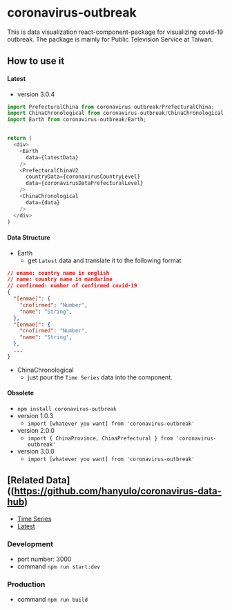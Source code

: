 # coronavirus-outbreak
This is data visualization react-component-package for visualizing covid-19 outbreak. The package is mainly for Public Television Service at Taiwan.


## How to use it

#### Latest
* version 3.0.4

```js
import PrefecturalChina from coronavirus-outbreak/PrefecturalChina;
import ChinaChronological from coronavirus-outbreak/ChinaChronological;
import Earth from coronavirus-outbreak/Earth;


return (
  <div>
    <Earth
      data={latestData}
    />
    <PrefecturalChinaV2
      countryData={coronavirusCountryLevel}
      data={coronavirusDataPrefecturalLevel}
    />
    <ChinaChronological
      data={data}
    />
  </div>
)


```

#### Data Structure

* Earth
    * get `Latest` data and translate it to the following format

```json
// ename: country name in english
// name: country name in mandarine
// confirmed: number of confirmed covid-19
{
  "[enmae]": {
    "cnofirmed": "Number",
    "name": "String",
  },
  "[enmae]": {
    "cnofirmed": "Number",
    "name": "String",
  },
  ...
}
```

* ChinaChronological
    * just pour the `Time Series` data into the component.

#### Obsolete

* `npm install coronavirus-outbreak`
* version 1.0.3
    * `import [whatever you want] from 'coronavirus-outbreak'`
* version 2.0.0
    * `import { ChinaProvince, ChinaPrefectural } from 'coronavirus-outbreak'`
* version 3.0.0
    * `import [whatever you want] from 'coronavirus-outbreak'`


## [Related Data]((https://github.com/hanyulo/coronavirus-data-hub)
* [Time Series](https://tpts-public.s3-ap-southeast-1.amazonaws.com/china-coronavirus-timeseries.json)
* [Latest](https://tpts-public.s3-ap-southeast-1.amazonaws.com/latest-coronavirus-stats.json)


### Development
* port number: 3000
* command `npm run start:dev`

### Production
* command `npm run build`

